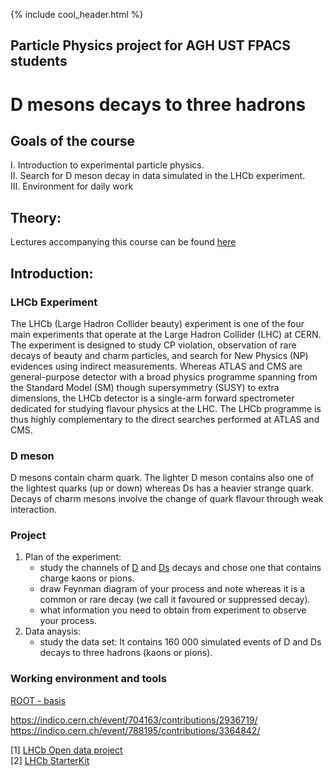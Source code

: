 {% include cool_header.html %}
## Particle Physics project for AGH UST FPACS students
# D mesons decays to three hadrons
## Goals of the course
   I. Introduction to experimental particle physics. <br>
   II. Search for D meson decay in data simulated in the LHCb experiment. <br>
   III. Environment for daily work

## Theory:
Lectures accompanying this course can be found [here](http://home.agh.edu.pl/~amucha/czastki2020.php)

## Introduction:

### LHCb Experiment 
The LHCb (Large Hadron Collider beauty) experiment is one of the four main experiments that operate at the Large Hadron Collider (LHC) at CERN. The experiment is designed to study CP violation, observation of rare decays of beauty and charm particles, and search for New Physics (NP) evidences using indirect measurements. Whereas ATLAS and CMS are general-purpose detector with a broad physics programme spanning from the Standard Model (SM) though supersymmetry (SUSY) to extra dimensions, the LHCb detector is a single-arm forward spectrometer dedicated for studying flavour physics at the LHC. The LHCb programme is thus highly complementary to the direct searches performed at ATLAS and CMS. 

### D meson
D mesons contain charm quark. The lighter D meson contains also one of the lightest quarks (up or down) whereas Ds has a heavier strange quark. Decays of charm mesons involve the change of quark flavour through weak interaction. 

### Project
1. Plan of the experiment:
   - study the channels of [D](https://pdglive.lbl.gov/Particle.action?init=0&node=S031&home=MXXX035#decayclump_F) and [Ds](https://pdglive.lbl.gov/Particle.action?init=0&node=S034&home=MXXX040#decayclump_A) decays and chose one that contains charge kaons or pions. 
   - draw Feynman diagram of your process and note whereas it is a common or rare decay (we call it favoured or suppressed decay).
   - what information you need to obtain from experiment to observe your process.
2. Data anaysis:
   - study the data set: 
   It contains 160 000 simulated events of D and Ds decays to three hadrons (kaons or pions). 
   
 ### Working environment and tools
[ROOT - basis](Root.md)
 

https://indico.cern.ch/event/704163/contributions/2936719/
https://indico.cern.ch/event/788195/contributions/3364842/

[1] [LHCb Open data project](http://opendata.cern.ch/docs/about-lhcb) <br>
[2] [LHCb StarterKit](https://lhcb.github.io/starterkit-lessons/first-analysis-steps/physics-at-lhcb.html#the-reconstruction)

